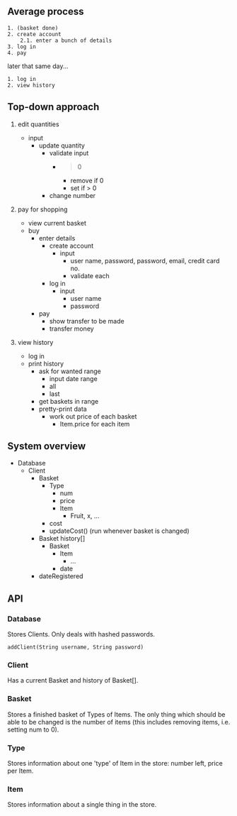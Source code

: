 Average process
---------------

    1. (basket done)
    2. create account
        2.1. enter a bunch of details
    3. log in
    4. pay

later that same day...

    1. log in
    2. view history


Top-down approach
-----------------

1. edit quantities
    - input
        - update quantity
            - validate input
                - > 0
                    - remove if 0
                    - set if > 0
            - change number

2. pay for shopping
    - view current basket
    - buy
        - enter details
            - create account
                - input
                    - user name,
                      password,
                      password,
                      email,
                      credit card no.
                    - validate each
            - log in
                - input
                    - user name
                    - password
        - pay
            - show transfer to be made
            - transfer money

3. view history
    - log in
    - print history
        - ask for wanted range
            - input date range
            - all
            - last
        - get baskets in range
        - pretty-print data
            - work out price of each basket
                - Item.price for each item


System overview
---------------

- Database
    - Client
        - Basket
            - Type
                - num
                - price
                - Item
                    - Fruit, x, ...
            - cost
            - updateCost() (run whenever basket is changed)
        - Basket history[]
            - Basket
                - Item
                    - ...
                + date
        - dateRegistered


API
---

### Database

Stores Clients.
Only deals with hashed passwords.

    addClient(String username, String password)


### Client

Has a current Basket and history of Basket[].


### Basket

Stores a finished basket of Types of Items.
The only thing which should be able to be changed is the number of items (this
includes removing items, i.e. setting num to 0).


### Type

Stores information about one 'type' of Item in the store: number left, price
per Item.


### Item

Stores information about a single thing in the store.
